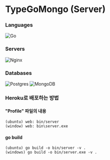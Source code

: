 # TypeGoMongo (Server)
### Languages
![Go](https://img.shields.io/badge/go-%2300ADD8.svg?style=for-the-badge&logo=go&logoColor=white)

### Servers
![Nginx](https://img.shields.io/badge/nginx-%23009639.svg?style=for-the-badge&logo=nginx&logoColor=white)

### Databases
![Postgres](https://img.shields.io/badge/postgres-%23316192.svg?style=for-the-badge&logo=postgresql&logoColor=white)
![MongoDB](https://img.shields.io/badge/MongoDB-%234ea94b.svg?style=for-the-badge&logo=mongodb&logoColor=white)

### Heroku로 배포하는 방법

#### "Profile" 파일의 내용
```
(ubuntu) web: bin/server
(window) web: bin\server.exe
```

#### go build
```
(ubuntu) go build -o bin/server -v .
(windows) go build -o bin/server.exe -v .
```